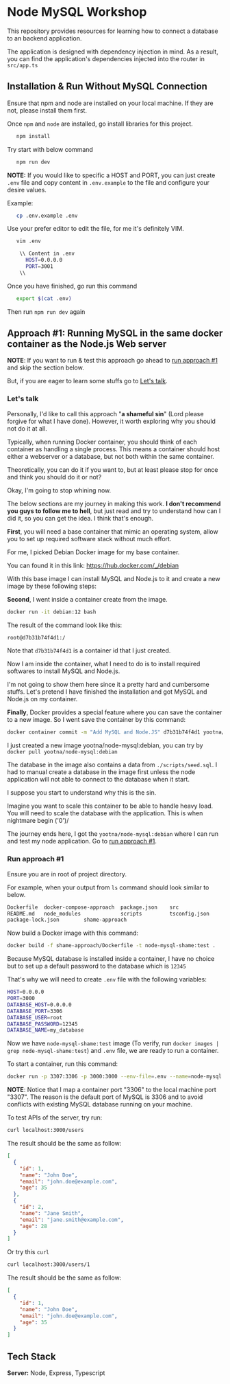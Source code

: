 
# Node MySQL Workshop

This repository provides resources for learning how to connect a database to an backend application.

The application is designed with dependency injection in mind. As a result, you can find the application's dependencies injected into the router in `src/app.ts`




## Installation & Run Without MySQL Connection

Ensure that npm and node are installed on your local machine. If they are not, please install them first.


Once `npm` and `node` are installed, go install libraries for this project.

```bash
   npm install
```

Try start with below command

```bash
   npm run dev
```

**NOTE:** If you would like to specific a HOST and PORT, you can just create `.env` file and copy content in `.env.example` to the file and configure your desire values.

Example:

```bash
   cp .env.example .env
```

Use your prefer editor to edit the file, for me it's definitely VIM.

```bash
   vim .env

    \\ Content in .env 
      HOST=0.0.0.0
      PORT=3001
    \\
```

Once you have finished, go run this command
```bash
   export $(cat .env)
```

Then run `npm run dev` again
## Approach #1: Running MySQL in the same docker container as the Node.js Web server

**NOTE**: If you want to run & test this approach go ahead to [run approach #1](https://github.com/tonkitcstu/node-mysql-workshop#run-approach-1) and skip the section below. 

But, if you are eager to learn some stuffs go to [Let's talk](https://github.com/tonkitcstu/node-mysql-workshop#lets-talk).

### Let's talk

Personally, I'd like to call this approach "**a shameful sin**" (Lord please forgive for what I have done). However, it worth exploring why you should not do it at all.

Typically, when running Docker container, you should think of each container as handling a single process. This means a container should host either a webserver or a database, but not both within the same container.

Theoretically, you can do it if you want to, but at least please stop for once and think you should do it or not?

Okay, I'm going to stop whining now. 

The below sections are my journey in making this work. **I don't recommend you guys to follow me to hell**, but just read and try to understand how can I did it, so you can get the idea. I think that's enough.

**First**, you will need a base container that mimic an operating system, allow you to set up required software stack without much effort.

For me, I picked Debian Docker image for my base container.

You can found it in this link: https://hub.docker.com/_/debian

With this base image I can install MySQL and Node.js to it and create a new image by these following steps:

**Second**, I went inside a container create from the image.

```bash
docker run -it debian:12 bash
```

The result of the command look like this:
```bash
root@d7b31b74f4d1:/
```

Note that `d7b31b74f4d1` is a container id that I just created.

Now I am inside the container, what I need to do is to install required 
softwares to install MySQL and Node.js. 

I'm not going to show them here since it a pretty hard and cumbersome stuffs.
Let's pretend I have finished the installation and got MySQL and Node.js on my container.

**Finally**, Docker provides a special feature where you can save the container to a new image.
So I went save the container by this command:

```bash
docker container commit -m "Add MySQL and Node.JS" d7b31b74f4d1 yootna/node-mysql:debian
```

I just created a new image yootna/node-mysql:debian, you can try by `docker pull yootna/node-mysql:debian`

The database in the image also contains a data from `./scripts/seed.sql`. I had to 
manual create a database in the image first unless the node application will not able to connect to the database when it start. 

I suppose you start to understand why this is the sin. 

Imagine you want to scale this container to be able to handle heavy load. You will need to scale the database with the application. This is when nightmare begin ('0')/

The journey ends here, I got the `yootna/node-mysql:debian` where I can run and test my node application. Go to [run approach #1](https://github.com/tonkitcstu/node-mysql-workshop#run-approach-1).


### Run approach #1

Ensure you are in root of project directory.

For example, when your output from `ls` command should look similar to below.

```bash
Dockerfile  docker-compose-approach  package.json    src
README.md   node_modules             scripts         tsconfig.json
package-lock.json        shame-approach
```

Now build a Docker image with this command:

```bash
docker build -f shame-approach/Dockerfile -t node-mysql-shame:test .
```

Because MySQL database is installed inside a container, I have no choice but to set up a default password to the database which is `12345`


That's why we will need to create `.env` file with the following variables:
```bash
HOST=0.0.0.0
PORT=3000
DATABASE_HOST=0.0.0.0
DATABASE_PORT=3306 
DATABASE_USER=root
DATABASE_PASSWORD=12345
DATABASE_NAME=my_database
```

Now we have `node-mysql-shame:test` image (To verify, run `docker images | grep node-mysql-shame:test`) and `.env` file, we are ready to run a container.

To start a container, run this command:

```bash
docker run -p 3307:3306 -p 3000:3000 --env-file=.env --name=node-mysql  node-mysql-shame:test
```

**NOTE**: Notice that I map a container port "3306" to the local machine port "3307". The reason is the default port of MySQL is 3306 and to avoid conflicts with existing MySQL database running on your machine.

To test APIs of the server, try run:

```bash
curl localhost:3000/users
```

The result should be the same as follow:
```json
[
  {
    "id": 1,
    "name": "John Doe",
    "email": "john.doe@example.com",
    "age": 35
  },
  {
    "id": 2,
    "name": "Jane Smith",
    "email": "jane.smith@example.com",
    "age": 28
  }
]
```

Or try this `curl`

```bash
curl localhost:3000/users/1
```

The result should be the same as follow:
```json
[
  {
    "id": 1,
    "name": "John Doe",
    "email": "john.doe@example.com",
    "age": 35
  }
]
```

## Tech Stack

**Server:** Node, Express, Typescript

